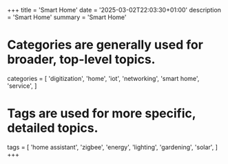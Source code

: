 +++
title = 'Smart Home'
date = '2025-03-02T22:03:30+01:00'
description = 'Smart Home'
summary = 'Smart Home'
# Categories are generally used for broader, top-level topics.
categories = [
 'digitization',
 'home',
 'iot',
 'networking',
 'smart home',
 'service',
]
# Tags are used for more specific, detailed topics.
tags = [
 'home assistant',
 'zigbee',
 'energy',
 'lighting',
 'gardening',
 'solar',
]
+++
